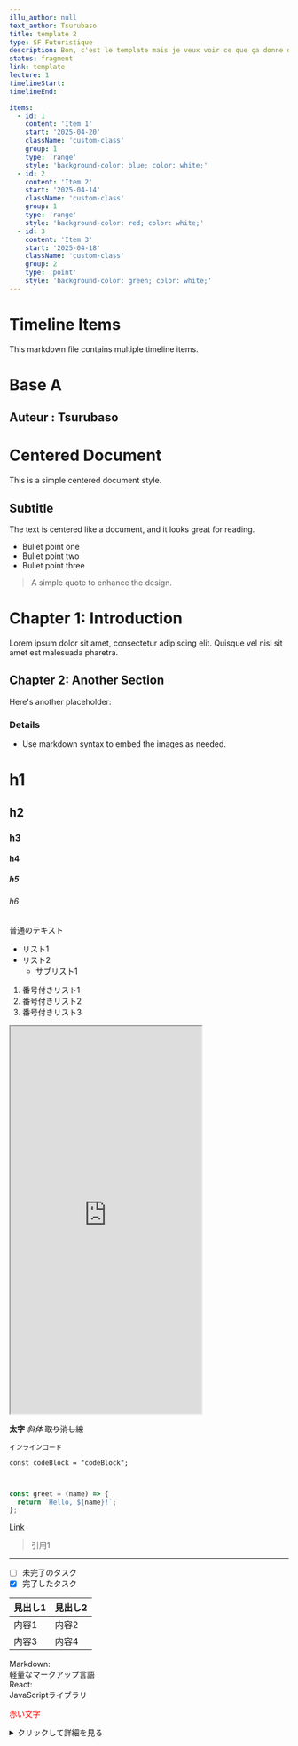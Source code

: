 ```yaml
---
illu_author: null
text_author: Tsurubaso
title: template 2
type: SF Futuristique
description: Bon, c'est le template mais je veux voir ce que ça donne donc provisoirement fragment
status: fragment
link: template
lecture: 1
timelineStart: 
timelineEnd: 

items:
  - id: 1
    content: 'Item 1'
    start: '2025-04-20'
    className: 'custom-class'
    group: 1
    type: 'range'
    style: 'background-color: blue; color: white;'
  - id: 2
    content: 'Item 2'
    start: '2025-04-14'
    className: 'custom-class'
    group: 1
    type: 'range'
    style: 'background-color: red; color: white;'
  - id: 3
    content: 'Item 3'
    start: '2025-04-18'
    className: 'custom-class'
    group: 2
    type: 'point'
    style: 'background-color: green; color: white;'
---
```

# Timeline Items

This markdown file contains multiple timeline items.



# Base A
## Auteur : Tsurubaso
# Centered Document

This is a simple centered document style.

## Subtitle

The text is centered like a document, and it looks great for reading.

- Bullet point one
- Bullet point two
- Bullet point three

> A simple quote to enhance the design.

# Chapter 1: Introduction

Lorem ipsum dolor sit amet, consectetur adipiscing elit. Quisque vel nisl sit amet est malesuada pharetra.



## Chapter 2: Another Section

Here's another placeholder:



### Details

- Use markdown syntax to embed the images as needed.

# h1
## h2
### h3
#### h4
##### h5
###### h6

普通のテキスト

- リスト1
- リスト2
  - サブリスト1

1. 番号付きリスト1
2. 番号付きリスト2
3. 番号付きリスト3

<iframe src="https://assets.pinterest.com/ext/embed.html?id=633387442857850" height="700" width="345" frameborder="2" scrolling="no" ></iframe>


**太字**
*斜体*
~~取り消し線~~

`インラインコード`

```
const codeBlock = "codeBlock";
```

```javascript


const greet = (name) => {
  return `Hello, ${name}!`;
};


```

[Link](/test)

> 引用1

---

- [ ] 未完了のタスク
- [x] 完了したタスク

| 見出し1 | 見出し2 |
|---------|---------|
| 内容1   | 内容2   |
| 内容3   | 内容4   |

Markdown:  
  軽量なマークアップ言語  
React:  
  JavaScriptライブラリ

<span style="color: red;">赤い文字</span>
 
[^1]: 注釈です。

<details>
  <summary>クリックして詳細を見る</summary>
  詳細な説明がここに入ります。
</details>